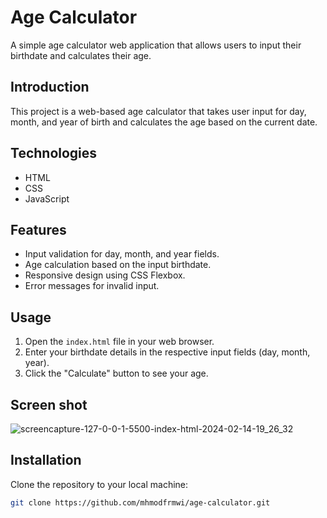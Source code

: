 # Age Calculator

A simple age calculator web application that allows users to input their birthdate and calculates their age.

## Introduction

This project is a web-based age calculator that takes user input for day, month, and year of birth and calculates the age based on the current date.

## Technologies

- HTML
- CSS
- JavaScript

## Features

- Input validation for day, month, and year fields.
- Age calculation based on the input birthdate.
- Responsive design using CSS Flexbox.
- Error messages for invalid input.

## Usage

1. Open the `index.html` file in your web browser.
2. Enter your birthdate details in the respective input fields (day, month, year).
3. Click the "Calculate" button to see your age.
## Screen shot
![screencapture-127-0-0-1-5500-index-html-2024-02-14-19_26_32](https://github.com/mhmodfrmwi/Age-Calculator/assets/151141036/5c6483ff-f023-42d2-b366-2c086074d0fd)

## Installation

Clone the repository to your local machine:

```bash
git clone https://github.com/mhmodfrmwi/age-calculator.git


